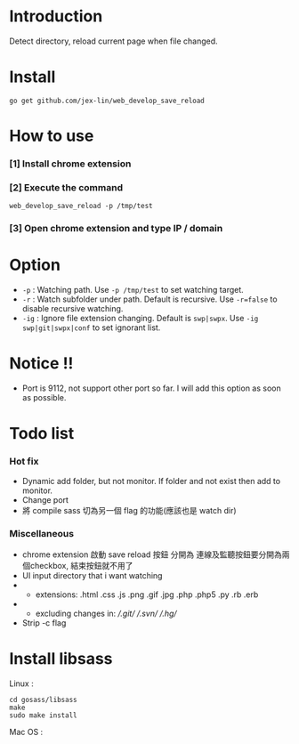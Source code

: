 # Introduction

Detect directory, reload current page when file changed.

# Install

    go get github.com/jex-lin/web_develop_save_reload

# How to use

### [1] Install chrome extension

### [2] Execute the command

    web_develop_save_reload -p /tmp/test

### [3] Open chrome extension and type IP / domain

# Option

* `-p` : Watching path. Use `-p /tmp/test` to set watching target.
* `-r` : Watch subfolder under path. Default is recursive. Use `-r=false` to disable recursive watching.
* `-ig` : Ignore file extension changing. Default is `swp|swpx`.  Use `-ig swp|git|swpx|conf` to set ignorant list.

# Notice !!

* Port is 9112, not support other port so far. I will add this option as soon as possible.

# Todo list

### Hot fix

* Dynamic add folder, but not monitor.  If folder and not exist then add to monitor.
* Change port
* 將 compile sass 切為另一個 flag 的功能(應該也是 watch dir)

### Miscellaneous

* chrome extension  啟動 save reload 按鈕 分開為 連線及監聽按鈕要分開為兩個checkbox, 結束按鈕就不用了
* UI input directory that i want watching
* - extensions: .html .css .js .png .gif .jpg .php .php5 .py .rb .erb
* - excluding changes in: */.git/* */.svn/* */.hg/*
* Strip -c flag


# Install libsass

Linux :

    cd gosass/libsass
    make
    sudo make install

Mac OS :




